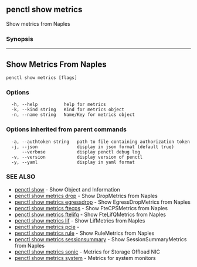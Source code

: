 ## penctl show metrics

Show metrics from Naples

### Synopsis



--------------------------
 Show Metrics From Naples 
--------------------------


```
penctl show metrics [flags]
```

### Options

```
  -h, --help          help for metrics
  -k, --kind string   Kind for metrics object
  -n, --name string   Name/Key for metrics object
```

### Options inherited from parent commands

```
  -a, --authtoken string   path to file containing authorization token
  -j, --json               display in json format (default true)
      --verbose            display penctl debug log
  -v, --version            display version of penctl
  -y, --yaml               display in yaml format
```

### SEE ALSO
* [penctl show](penctl_show.md)	 - Show Object and Information
* [penctl show metrics drop](penctl_show_metrics_drop.md)	 - Show DropMetrics from Naples
* [penctl show metrics egressdrop](penctl_show_metrics_egressdrop.md)	 - Show EgressDropMetrics from Naples
* [penctl show metrics ftecps](penctl_show_metrics_ftecps.md)	 - Show FteCPSMetrics from Naples
* [penctl show metrics ftelifq](penctl_show_metrics_ftelifq.md)	 - Show FteLifQMetrics from Naples
* [penctl show metrics lif](penctl_show_metrics_lif.md)	 - Show LifMetrics from Naples
* [penctl show metrics pcie](penctl_show_metrics_pcie.md)	 - 
* [penctl show metrics rule](penctl_show_metrics_rule.md)	 - Show RuleMetrics from Naples
* [penctl show metrics sessionsummary](penctl_show_metrics_sessionsummary.md)	 - Show SessionSummaryMetrics from Naples
* [penctl show metrics sonic](penctl_show_metrics_sonic.md)	 - Metrics for Storage Offload NIC
* [penctl show metrics system](penctl_show_metrics_system.md)	 - Metrics for system monitors


